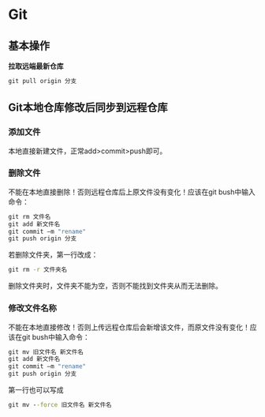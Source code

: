 # Git

## 基本操作





**拉取远端最新仓库**

```cmd
git pull origin 分支
```



## Git本地仓库修改后同步到远程仓库

### 添加文件

本地直接新建文件，正常add>commit>push即可。

### 删除文件

不能在本地直接删除！否则远程仓库后上原文件没有变化！应该在git bush中输入命令：

```cmd
git rm 文件名
git add 新文件名
git commit –m "rename"
git push origin 分支
```

若删除文件夹，第一行改成：

```cmd
git rm -r 文件夹名
```

删除文件夹时，文件夹不能为空，否则不能找到文件夹从而无法删除。

### 修改文件名称

不能在本地直接修改！否则上传远程仓库后会新增该文件，而原文件没有变化！应该在git bush中输入命令：

```cmd
git mv 旧文件名 新文件名
git add 新文件名
git commit –m "rename"
git push origin 分支
```

第一行也可以写成

```cmd
git mv --force 旧文件名 新文件名
```

